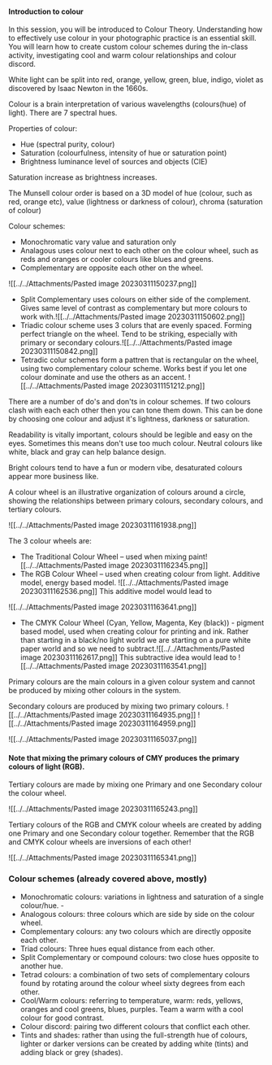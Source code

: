 #### Introduction to colour

In this session, you will be introduced to Colour Theory. Understanding how to effectively use colour in your photographic practice is an essential skill. You will learn how to create custom colour schemes during the in-class activity, investigating cool and warm colour relationships and colour discord.

White light can be split into red, orange, yellow, green, blue, indigo, violet as discovered by Isaac Newton in the 1660s.

Colour is a brain interpretation of various wavelengths (colours(hue) of light).
There are 7 spectral hues.

Properties of colour:
 - Hue (spectral purity, colour)
 - Saturation (colourfulness, intensity of hue or saturation point)
 - Brightness luminance level of sources and objects (CIE)

Saturation increase as brightness increases.

The Munsell colour order is based on a 3D model of hue (colour, such as red, orange etc), value (lightness or darkness of colour), chroma (saturation of colour)  

Colour schemes:
- Monochromatic vary value and saturation only
- Analagous uses colour next to each other on the colour wheel, such as reds and oranges or cooler colours like blues and greens.
- Complementary are opposite each other on the wheel.

![[../../Attachments/Pasted image 20230311150237.png]]

- Split Complementary uses colours on either side of the complement. Gives same level of contrast as complementary but more colours to work with.![[../../Attachments/Pasted image 20230311150602.png]]
- Triadic colour scheme uses 3 colurs that are evenly spaced. Forming perfect triangle on the wheel. Tend to be striking, especially with primary or secondary colours.![[../../Attachments/Pasted image 20230311150842.png]]
- Tetradic colur schemes form a pattren that is rectangular on the wheel, using two complementary colour scheme. Works best if you let one colour dominate and use the others as an accent. ![[../../Attachments/Pasted image 20230311151212.png]]

There are a number of do's and don'ts in colour schemes. If two colours clash with each each other then you can tone them down. This can be done by choosing one colour and adjust it's lightness, darkness or saturation.

Readability is vitally important, colours should be legible and easy on the eyes. Sometimes this means don't use too much colour. Neutral colours like white, black and gray can help balance design.

Bright colours tend to have a fun or modern vibe, desaturated colours appear more business like.

A colour wheel is an illustrative organization of colours around a circle, showing the relationships between primary colours, secondary colours, and tertiary colours.

![[../../Attachments/Pasted image 20230311161938.png]]

The 3 colour wheels are:

- The Traditional Colour Wheel – used when mixing paint![[../../Attachments/Pasted image 20230311162345.png]]
- The RGB Colour Wheel – used when creating colour from light. Additive model, energy based model. ![[../../Attachments/Pasted image 20230311162536.png]]
This additive model would lead to

![[../../Attachments/Pasted image 20230311163641.png]]

- The CMYK Colour Wheel (Cyan, Yellow, Magenta, Key (black)) - pigment  based model, used when creating colour for printing and ink. Rather than starting in a black/no light world we are starting on a pure white paper world and so we need to subtract.![[../../Attachments/Pasted image 20230311162617.png]]
This subtractive idea would lead to
![[../../Attachments/Pasted image 20230311163541.png]]


Primary colours are the main colours in a given colour system and cannot be produced by mixing other colours in the system.

Secondary colours are produced by mixing two primary colours. 
![[../../Attachments/Pasted image 20230311164935.png]]
![[../../Attachments/Pasted image 20230311164959.png]]

![[../../Attachments/Pasted image 20230311165037.png]]

#### Note that mixing the primary colours of CMY produces the primary colours of light (RGB).


Tertiary colours are made by mixing one Primary and one Secondary colour the colour wheel.

![[../../Attachments/Pasted image 20230311165243.png]]

Tertiary colours of the RGB and CMYK colour wheels are created by adding one Primary and one Secondary colour together. Remember that the RGB and CMYK colour wheels are inversions of each other!

![[../../Attachments/Pasted image 20230311165341.png]]

### Colour schemes (already covered above, mostly)

- Monochromatic colours: variations in lightness and saturation of a single colour/hue. -
-  Analogous colours: three colours which are side by side on the colour wheel. 
- Complementary colours: any two colours which are directly opposite each other. 
- Triad colours: Three hues equal distance from each other. 
- Split Complementary or compound colours: two close hues opposite to another hue. 
- Tetrad colours: a combination of two sets of complementary colours found by rotating around the colour wheel sixty degrees from each other. 
- Cool/Warm colours: referring to temperature, warm: reds, yellows, oranges and cool greens, blues, purples. Team a warm with a cool colour for good contrast. 
- Colour discord: pairing two different colours that conflict each other. 
- Tints and shades: rather than using the full-strength hue of colours, lighter or darker versions can be created by adding white (tints) and adding black or grey (shades).
